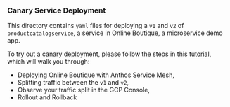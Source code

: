 ### Canary Service Deployment 

This directory contains `yaml` files for deploying a `v1` and `v2` of `productcatalogservice`, a service in Online Boutique, a microservice demo app. 

To try out a canary deployment, please follow the steps in this [tutorial](https://cloud.google.com/service-mesh/docs/by-example/canary-deployment), which will walk you through:
* Deploying Online Boutique with Anthos Service Mesh,
* Splitting traffic between the `v1` and `v2`, 
* Observe your traffic split in the GCP Console,
* Rollout and Rollback 

